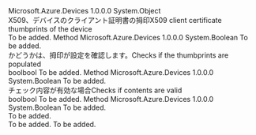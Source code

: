 <Type Name="X509ThumbprintExtensions" FullName="Microsoft.Azure.Devices.X509ThumbprintExtensions">
  <TypeSignature Language="C#" Value="public static class X509ThumbprintExtensions" />
  <TypeSignature Language="ILAsm" Value=".class public auto ansi abstract sealed beforefieldinit X509ThumbprintExtensions extends System.Object" />
  <TypeSignature Language="DocId" Value="T:Microsoft.Azure.Devices.X509ThumbprintExtensions" />
  <TypeSignature Language="VB.NET" Value="Public Module X509ThumbprintExtensions" />
  <TypeSignature Language="F#" Value="type X509ThumbprintExtensions = class" />
  <AssemblyInfo>
    <AssemblyName>Microsoft.Azure.Devices</AssemblyName>
    <AssemblyVersion>1.0.0.0</AssemblyVersion>
  </AssemblyInfo>
  <Base>
    <BaseTypeName>System.Object</BaseTypeName>
  </Base>
  <Interfaces />
  <Docs>
    <summary>
            <span data-ttu-id="7336a-101">X509、デバイスのクライアント証明書の拇印</span><span class="sxs-lookup"><span data-stu-id="7336a-101">X509 client certificate thumbprints of the device</span></span>
            </summary>
    <remarks>To be added.</remarks>
  </Docs>
  <Members>
    <Member MemberName="IsEmpty">
      <MemberSignature Language="C#" Value="public static bool IsEmpty (this Microsoft.Azure.Devices.X509Thumbprint x509Thumbprint);" />
      <MemberSignature Language="ILAsm" Value=".method public static hidebysig bool IsEmpty(class Microsoft.Azure.Devices.X509Thumbprint x509Thumbprint) cil managed" />
      <MemberSignature Language="DocId" Value="M:Microsoft.Azure.Devices.X509ThumbprintExtensions.IsEmpty(Microsoft.Azure.Devices.X509Thumbprint)" />
      <MemberSignature Language="F#" Value="static member IsEmpty : Microsoft.Azure.Devices.X509Thumbprint -&gt; bool" Usage="Microsoft.Azure.Devices.X509ThumbprintExtensions.IsEmpty x509Thumbprint" />
      <MemberType>Method</MemberType>
      <AssemblyInfo>
        <AssemblyName>Microsoft.Azure.Devices</AssemblyName>
        <AssemblyVersion>1.0.0.0</AssemblyVersion>
      </AssemblyInfo>
      <ReturnValue>
        <ReturnType>System.Boolean</ReturnType>
      </ReturnValue>
      <Parameters>
        <Parameter Name="x509Thumbprint" Type="Microsoft.Azure.Devices.X509Thumbprint" RefType="this" />
      </Parameters>
      <Docs>
        <param name="x509Thumbprint">To be added.</param>
        <summary>
            <span data-ttu-id="7336a-102">かどうかは、拇印が設定を確認します。</span><span class="sxs-lookup"><span data-stu-id="7336a-102">Checks if the thumbprints are populated</span></span>
            </summary>
        <returns><span data-ttu-id="7336a-103">bool</span><span class="sxs-lookup"><span data-stu-id="7336a-103">bool</span></span></returns>
        <remarks>To be added.</remarks>
      </Docs>
    </Member>
    <Member MemberName="IsValid">
      <MemberSignature Language="C#" Value="public static bool IsValid (this Microsoft.Azure.Devices.X509Thumbprint x509Thumbprint, bool throwArgumentException);" />
      <MemberSignature Language="ILAsm" Value=".method public static hidebysig bool IsValid(class Microsoft.Azure.Devices.X509Thumbprint x509Thumbprint, bool throwArgumentException) cil managed" />
      <MemberSignature Language="DocId" Value="M:Microsoft.Azure.Devices.X509ThumbprintExtensions.IsValid(Microsoft.Azure.Devices.X509Thumbprint,System.Boolean)" />
      <MemberSignature Language="F#" Value="static member IsValid : Microsoft.Azure.Devices.X509Thumbprint * bool -&gt; bool" Usage="Microsoft.Azure.Devices.X509ThumbprintExtensions.IsValid (x509Thumbprint, throwArgumentException)" />
      <MemberType>Method</MemberType>
      <AssemblyInfo>
        <AssemblyName>Microsoft.Azure.Devices</AssemblyName>
        <AssemblyVersion>1.0.0.0</AssemblyVersion>
      </AssemblyInfo>
      <ReturnValue>
        <ReturnType>System.Boolean</ReturnType>
      </ReturnValue>
      <Parameters>
        <Parameter Name="x509Thumbprint" Type="Microsoft.Azure.Devices.X509Thumbprint" RefType="this" />
        <Parameter Name="throwArgumentException" Type="System.Boolean" />
      </Parameters>
      <Docs>
        <param name="x509Thumbprint">To be added.</param>
        <param name="throwArgumentException"></param>
        <summary>
            <span data-ttu-id="7336a-104">チェック内容が有効な場合</span><span class="sxs-lookup"><span data-stu-id="7336a-104">Checks if contents are valid</span></span>
            </summary>
        <returns><span data-ttu-id="7336a-105">bool</span><span class="sxs-lookup"><span data-stu-id="7336a-105">bool</span></span></returns>
        <remarks>To be added.</remarks>
      </Docs>
    </Member>
    <Member MemberName="IsValidThumbprint">
      <MemberSignature Language="C#" Value="public static bool IsValidThumbprint (string thumbprint);" />
      <MemberSignature Language="ILAsm" Value=".method public static hidebysig bool IsValidThumbprint(string thumbprint) cil managed" />
      <MemberSignature Language="DocId" Value="M:Microsoft.Azure.Devices.X509ThumbprintExtensions.IsValidThumbprint(System.String)" />
      <MemberSignature Language="VB.NET" Value="Public Function IsValidThumbprint (thumbprint As String) As Boolean" />
      <MemberSignature Language="F#" Value="static member IsValidThumbprint : string -&gt; bool" Usage="Microsoft.Azure.Devices.X509ThumbprintExtensions.IsValidThumbprint thumbprint" />
      <MemberType>Method</MemberType>
      <AssemblyInfo>
        <AssemblyName>Microsoft.Azure.Devices</AssemblyName>
        <AssemblyVersion>1.0.0.0</AssemblyVersion>
      </AssemblyInfo>
      <ReturnValue>
        <ReturnType>System.Boolean</ReturnType>
      </ReturnValue>
      <Parameters>
        <Parameter Name="thumbprint" Type="System.String" />
      </Parameters>
      <Docs>
        <param name="thumbprint">To be added.</param>
        <summary>To be added.</summary>
        <returns>To be added.</returns>
        <remarks>To be added.</remarks>
      </Docs>
    </Member>
  </Members>
</Type>